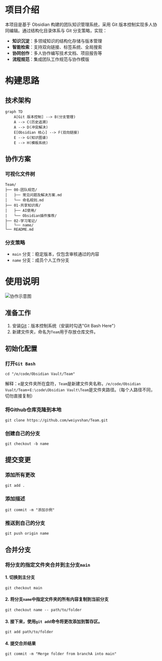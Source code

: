 # 项目介绍
本项目是基于 Obsidian 构建的团队知识管理系统，采用 Git 版本控制实现多人协同编辑。通过结构化目录体系与 Git 分支策略，实现：

- **知识沉淀**：多领域知识的结构化存储与版本管理
- **智能检索**：支持双向链接、标签系统、全局搜索
- **协同创作**：多人协作编写技术文档、项目报告等
- **流程规范**：集成团队工作规范与协作模版
# 构建思路
## 技术架构
```mermaid                                                                  
graph TD    
    A[Git 版本控制] --> B(分支管理)
    A --> C(历史追溯)
    A --> D(冲突解决)
    E[Obsidian 核心] --> F(双向链接)
    E --> G(知识图谱)
    E --> H(模板系统)
```
## 协作方案
### 可视化文件树
```text
Team/
├── 00-团队规范/
│   ├── 常见问题及解决方案.md
│   └── 命名规则.md
├── 01-共享知识库/
│   ├── AI使用/
|   └── Obsidian插件推荐/
├── 02-学习笔记/
│   └── name/          
└── README.md  
```
### 分支策略
- `main` 分支：稳定版本，仅包含审核通过的内容
- `name` 分支：成员个人工作分支
# 使用说明
![协作示意图](https://cdn.skyimg.de/up/2025/3/11/h1bgx2.webp)                                                                  
## 准备工作
1. 安装[Git](https://git-scm.com/)：版本控制系统（安装时勾选"Git Bash Here"）
2. 新建文件夹，命名为`Team`用于存放仓库文件。
## 初始化配置
### 打开`Git Bash`
```Git Bash
cd "/e/code/Obsidian Vault/Team"
```
解释：`e`是文件夹所在盘符，`Team`是新建文件夹名称，`/e/code/Obsidian Vualt/Team`=`E:\code\Obsidian Vault\Team`是文件夹路径。（每个人路径不同，切勿直接复制）
### 将Github仓库克隆到本地
```Git Bash
git clone https://github.com/weiyvshan/Team.git
```

### 创建自己的分支
```Git Bash
git checkout -b name    
```
## 提交变更
### 添加所有更改
```Git Bash
git add .
```
### 添加描述
```Git Bash
git commit -m "添加示例"
```
### 推送到自己的分支
```Git Bash
git push origin name
```
## 合并分支
### 将分支的指定文件夹合并到主分支`main`
#### 1. 切换到主分支
```Git Bash
git checkout main
```
#### 2. 将分支`name`中指定文件夹的所有内容复制到当前分支
```Git Bash
git checkout name -- path/to/folder
```
#### 3. 接下来，使用`git add`命令将更改添加到暂存区。
```Git Bash
git add path/to/folder
```
#### 4. 提交合并结果
```Git Bash
git commit -m "Merge folder from branchA into main"
```
